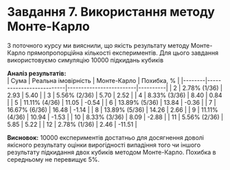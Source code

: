 # Завдання 7. Використання методу Монте-Карло<br>

З поточного курсу ми вияснили, що якість результату методу Монте-Карло прямопропорційна кількості експериментів.
Для цього завдання використовуємо симуляцію 10000 підкидань кубиків

**Аналіз результатів:**<br>
| Сума   | Реальна імовірність | Монте-Карло | Похибка, % | 
|--------|--------------------------|-------------------------|----------|
| 2      | 2.78% (1/36)             | 2.93                    | 5.40     |
| 3      | 5.56% (2/36)             | 5.70                    | 2.52     |
| 4      | 8.33% (3/36)             | 8.40                    | 0.84     |
| 5      | 11.11% (4/36)            | 11.05                   | -0.54    |
| 6      | 13.89% (5/36)            | 13.84                   | -0.36    |
| 7      | 16.67% (6/36)            | 16.48                   | -1.14    |
| 8      | 13.89% (5/36)            | 14.26                   | 2.66     |
| 9      | 11.11% (4/36)            | 10.94                   | -1.53    |
| 10     | 8.33% (3/36)             | 8.09                    | -2.88    |
| 11     | 5.56% (2/36)             | 5.85                    | 5.22     |
| 12     | 2.78% (1/36)             | 2.46                    | -11.51   |

**Висновок:**
10000 експериментів достатньо для досягнення доволі якісного результату оцінки вирогідності випадіння того чи іншого результату підкидання двох кубиків методом Монте-Карло. Похибка в середньому не перевищує 5%.<br> 
